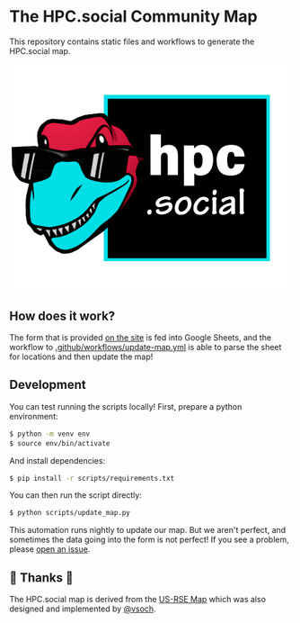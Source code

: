# The HPC.social Community Map

This repository contains static files and workflows to generate the HPC.social map. 

![assets/img/logo.png](assets/img/logo.png)

## How does it work?

The form that is provided [on the site]() is fed into Google Sheets, and the workflow
to [.github/workflows/update-map.yml](.github/workflows/update-map.yml) is able to
parse the sheet for locations and then update the map!

## Development

You can test running the scripts locally! First, prepare a python environment:

```bash
$ python -m venv env
$ source env/bin/activate
```

And install dependencies:

```bash
$ pip install -r scripts/requirements.txt
```

You can then run the script directly:

```bash
$ python scripts/update_map.py
```

This automation runs nightly to update our map. But we aren't perfect, and sometimes
the data going into the form is not perfect! If you see a problem, please [open an issue](https://github.com/hpc-social/map/issues).


## 🎨️ Thanks 🎨️

The HPC.social map is derived from the [US-RSE Map](https://us-rse.org/usrse-map) which was
also designed and implemented by [@vsoch](https://github.com/vsoch).
